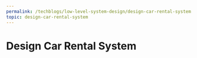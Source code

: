 ```yaml
---
permalink: /techblogs/low-level-system-design/design-car-rental-system
topic: design-car-rental-system
---
```


# Design Car Rental System

